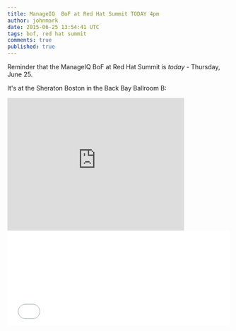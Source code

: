 ```yaml
---
title: ManageIQ  BoF at Red Hat Summit TODAY 4pm
author: johnmark
date: 2015-06-25 13:54:41 UTC
tags: bof, red hat summit
comments: true
published: true
---
```


Reminder that the ManageIQ BoF at Red Hat Summit is *today* - Thursday, June 25. 

It's at the Sheraton Boston in the Back Bay Ballroom B:

<iframe src="https://www.google.com/maps/embed?pb=!1m18!1m12!1m3!1d2948.818117634039!2d-71.083841!3d42.34640100000001!2m3!1f0!2f0!3f0!3m2!1i1024!2i768!4f13.1!3m3!1m2!1s0x89e37a1015e7a427%3A0x3c4bcfbe62b2c7d3!2sSheraton+Boston!5e0!3m2!1sen!2sus!4v1435240972838" width="400" height="300" frameborder="0" style="border:0" allowfullscreen></iframe>

<div style="width:100%; text-align:left;" ><iframe  src="//eventbrite.com/tickets-external?eid=17321272392&ref=etckt" frameborder="0" height="214" width="100%" vspace="0" hspace="0" marginheight="5" marginwidth="5" scrolling="auto" allowtransparency="true"></iframe><div style="font-family:Helvetica, Arial; font-size:10px; padding:5px 0 5px; margin:2px; width:100%; text-align:left;" >
